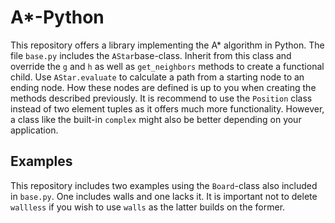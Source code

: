 # A*-Python

This repository offers a library implementing the A* algorithm in Python.
The file `base.py` includes the `AStar`base-class. Inherit from this class and override the `g` and `h` as well as `get_neighbors` methods to create a functional child. Use `AStar.evaluate` to calculate a path from a starting node to an ending node. How these nodes are defined is up to you when creating the methods described previously.
It is recommend to use the `Position` class instead of two element tuples as it offers much more functionality. However, a class like the built-in `complex` might also be better depending on your application.

## Examples

This repository includes two examples using the `Board`-class also included in `base.py`. One includes walls and one lacks it.
It is important not to delete `wallless` if you wish to use `walls` as the latter builds on the former.
